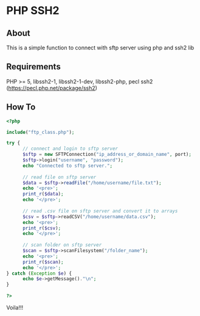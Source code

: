 # PHP SSH2

## About
This is a simple function to connect with sftp server using php and ssh2 lib

## Requirements
PHP >= 5, libssh2-1, libssh2-1-dev, libssh2-php, pecl ssh2 (https://pecl.php.net/package/ssh2)

## How To
```php
<?php

include("ftp_class.php");

try {
      // connect and login to sftp server
      $sftp = new SFTPConnection("ip_address_or_domain_name", port);
      $sftp->login("username", "password");
      echo "Connected to sftp server.";  
      
      // read file on sftp server
      $data = $sftp->readFile("/home/username/file.txt");
      echo '<pre>';
      print_r($data);
      echo '</pre>';
      
      // read .csv file on sftp server and convert it to arrays
      $csv = $sftp->readCSV("/home/username/data.csv");
      echo '<pre>';
      print_r($csv);
      echo '</pre>';
      
      // scan folder on sftp server
      $scan = $sftp->scanFilesystem("/folder_name");
      echo '<pre>';
      print_r($scan);
      echo '</pre>';
} catch (Exception $e) {
      echo $e->getMessage()."\n";
}
  
?>
```

Voila!!!
